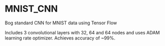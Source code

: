 # MNIST_CNN
Bog standard CNN for MNIST data using Tensor Flow

Includes 3 convolutional layers with 32, 64 and 64 nodes and uses ADAM learning rate optimizer.
Achieves accuracy of ~99%.
